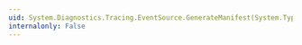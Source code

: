 ```yaml
---
uid: System.Diagnostics.Tracing.EventSource.GenerateManifest(System.Type,System.String,System.Diagnostics.Tracing.EventManifestOptions)
internalonly: False
---
```

